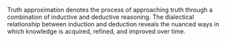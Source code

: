 
Truth approximation denotes the process of approaching truth through a combination of inductive and deductive reasoning. The dialectical relationship between induction and deduction reveals the nuanced ways in which knowledge is acquired, refined, and improved over time.

